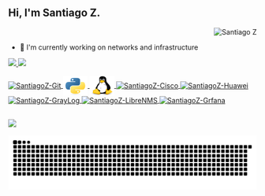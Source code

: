## Hi, I'm Santiago Z.

<p align="right"> <img src="https://komarev.com/ghpvc/?username=SantiagoSilvaZ&color=blue&style=flat" alt="Santiago Z" /> </p>


- 🔭 I'm currently working on networks and infrastructure 

<div>
  <a href="https://github.com/santiagosilvaz">
    <img height="180em" src="https://github-readme-stats.vercel.app/api?username=santiagosilvaz&show_icons=true&theme=dark&include_all_commits=true&count_private=true"/>
    <img height="180em" src="https://github-readme-stats.vercel.app/api/top-langs/?username=santiagosilvaz&theme=dark&include_all_commits=true&count_private=true"/>
</div>

<div style="display: inline_block"><br>
    <img align="center" alt="SantiagoZ-Git" height="40" width="50" src="https://www.vectorlogo.zone/logos/git-scm/git-scm-icon.svg">
    <img align="center" alt="SantiagoZ-Python" height="40" width="50" src="https://raw.githubusercontent.com/devicons/devicon/master/icons/python/python-original.svg">
    <img align="center" alt="SantiagoZ-Linux" height="40" width="50" src="https://raw.githubusercontent.com/devicons/devicon/master/icons/linux/linux-original.svg">
    <img align="center" alt="SantiagoZ-Cisco" height="40" width="100" src="https://demo.librenms.org/images/os/cisco.svg">
    <img align="center" alt="SantiagoZ-Huawei" height="40" width="40" src="https://cdn.iconscout.com/icon/free/png-256/huawei-3521494-2944938.png">
    <img align="center" alt="SantiagoZ-GrayLog" height="40" width="`100" src="https://assets-global.website-files.com/5e9fae47f9a5b161fc3f7024/5f69ecdab29e533a9f46b3ef_Graylog%20-%20Logo%20-%20Color.svg">
    <img align="center" alt="SantiagoZ-LibreNMS" height="40" width="150" src="https://demo.librenms.org/images/librenms_logo_light.svg">
    <img align="center" alt="SantiagoZ-Grfana" height="40" width="50" src="https://www.vectorlogo.zone/logos/grafana/grafana-icon.svg">
</div>

##

<div> 
    <a href="https://www.linkedin.com/in/santiago-z/" target="_blank"><img src="https://img.shields.io/badge/-LinkedIn-%230077B5?style=for-the-badge&logo=linkedin&logoColor=white" target="_blank"></a>  
</div>

![Snake animation](https://github.com/santiagosilvaz/santiagosilvaz/blob/output/github-contribution-grid-snake.svg)